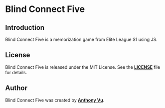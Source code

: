 # **Blind Connect Five**

## **Introduction**

Blind Connect Five is a memorization game from Elite League S1 using JS.

## **License**

Blind Connect Five is released under the MIT License. See the **[LICENSE](https://github.com/ant-vu/blind-connect-five/blob/main/LICENSE)** file for details.

## **Author**

Blind Connect Five was created by **[Anthony Vu](https://github.com/ant-vu)**.